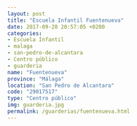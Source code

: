```yaml
---
layout: post
title: "Escuela Infantil Fuentenueva"
date: 2017-09-20 20:57:05 +0200
categories:
- Escuela Infantil
- malaga
- san-pedro-de-alcantara
- Centro público
- guarderia
name: "Fuentenueva"
province: "Málaga"
location: "San Pedro de Alcantara"
code: "29017517"
type: "Centro público"
img: guarderia.jpg
permalink: /guarderias/fuentenueva.html
---
```

